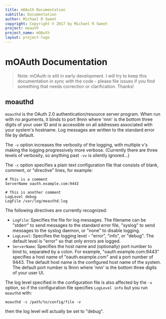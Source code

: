 ```yaml
---
title: mOAuth Documentation
subtitle: Documentation
author: Michael R Sweet
copyright: Copyright © 2017 by Michael R Sweet
project: moauth
project_name: mOAuth
layout: project-logo
---
```


mOAuth Documentation
====================

> Note: mOAuth is still in early development.  I will try to keep this documentation in
> sync with the code - please file issues if you find something that needs correction or
> clarification.  Thanks!

moauthd
-------

`moauthd` is the OAuth 2.0 authentication/resource server program.  When run with no
arguments, it binds to port 9nnn where 'nnn' is the bottom three digits of your user ID
and is accessible on all addresses associated with your system's hostname.  Log messages
are written to the standard error file by default.

The `-v` option increases the verbosity of the logging, with multiple v's making the
logging progressively more verbose.  (Currently there are three levels of verbosity, so
anything past `-vv` is silently ignored...)

The `-c` option specifies a plain text configuration file that consists of blank, comment,
or "directive" lines, for example:

```
# This is a comment
ServerName oauth.example.com:9443

# This is another comment
LogLevel debug
LogFile /var/log/moauthd.log
```

The following directives are currently recognized:

- `LogFile`: Specifies the file for log messages.  The filename can be "stderr" to send
  messages to the standard error file, "syslog" to send messages to the syslog daemon,
  or "none" to disable logging.
- `LogLevel`: Specifies the logging level - "error", "info", or "debug".  The default
  level is "error" so that only errors are logged.
- `ServerName`: Specifies the host name and (optionally) port number to bind to, separated
  by a colon.  For example, "oauth.example.com:9443" specifies a host name of
  "oauth.example.com" and a port number of 9443.  The default host name is the configured
  host name of the system.  The default port number is 9nnn where 'nnn' is the bottom
  three digits of your user UI.

The log level specified in the configuration file is also affected by the `-v` option, so
if the configuration file specifies `LogLevel info` but you run `moauthd` with:

    moauthd -c /path/to/config/file -v
    
then the log level will actually be set to "debug".

